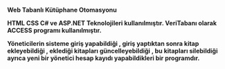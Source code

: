 <b>Web Tabanlı Kütüphane Otomasyonu<b/>


HTML CSS C# ve ASP.NET Teknolojileri kullanılmıştır.
VeriTabanı olarak ACCESS programı kullanılmıştır.



Yöneticilerin sisteme giriş yapabildiği , giriş yaptıktan sonra kitap ekleyebildiği , eklediği kitapları güncelleyebildiği , bu kitapları silebildiği ayrıca yeni bir yönetici hesap kayıdı yapabildikleri bir programdır.
